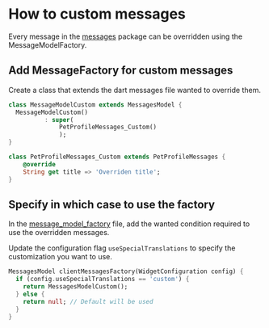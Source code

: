 # How to custom messages

Every message in the [messages](~/domain/lib/messages) package can be overridden using the MessageModelFactory.

## Add MessageFactory for custom messages

Create a class that extends the dart messages file wanted to override them.

```dart
class MessageModelCustom extends MessagesModel {
  MessageModelCustom()
          : super(
              PetProfileMessages_Custom()
              );
}

class PetProfileMessages_Custom extends PetProfileMessages {
    @override
    String get title => 'Overriden title';
}
```

## Specify in which case to use the factory

In the [message_model_factory](lib/messages/messages_model_factory.dart) file, add the wanted condition required to use the overridden messages.

Update the configuration flag `useSpecialTranslations` to specify the customization you want to use.

```dart
MessagesModel clientMessagesFactory(WidgetConfiguration config) {
  if (config.useSpecialTranslations == 'custom') {
    return MessagesModelCustom();
  } else {
    return null; // Default will be used
  }
}
```
